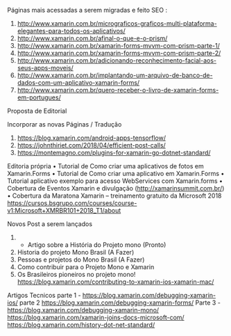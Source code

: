 
Páginas mais acessadas a serem migradas e feito SEO :

1.	http://www.xamarin.com.br/micrograficos-graficos-multi-plataforma-elegantes-para-todos-os-aplicativos/
2.	http://www.xamarin.com.br/afinal-o-que-e-o-prism/
3.	http://www.xamarin.com.br/xamarin-forms-mvvm-com-prism-parte-1/
4.	http://www.xamarin.com.br/xamarin-forms-mvvm-com-prism-parte-2/
5.	http://www.xamarin.com.br/adicionando-reconhecimento-facial-aos-seus-apps-moveis/
6.	http://www.xamarin.com.br/implantando-um-arquivo-de-banco-de-dados-com-um-aplicativo-xamarin-forms/
7.	http://www.xamarin.com.br/quero-receber-o-livro-de-xamarin-forms-em-portugues/

Proposta de Editorial

Incorporar as novas  Páginas / Tradução 
1.	https://blog.xamarin.com/android-apps-tensorflow/
2.	https://johnthiriet.com/2018/04/efficient-post-calls/
3.	https://montemagno.com/plugins-for-xamarin-go-dotnet-standard/

Editoria própria
•	Tutorial de Como criar uma aplicativos de fotos em Xamarin.Forms
•	Tutorial de Como criar uma aplicativo em Xamarin.Forms
•	Tutorial aplicativo exemplo para acesso WebServices com Xamarin.forms
•	Cobertura de Eventos Xamarin e divulgação (http://xamarinsummit.com.br/)
•	Cobertura da Maratona Xamarin – treinamento gratuito da Microsoft 2018 https://cursos.bsgrupo.com/courses/course-v1:Microsoft+XMRBR101+2018_T1/about



Novos Post a serem lançados 
1) - Artigo sobre a História do Projeto mono (Pronto)
2) Historia do projeto Mono Brasil (A Fazer)
3) Pessoas e projetos do Mono Brasil (A Fazer)
4) Como contribuir para o Projeto Mono e Xamarin
5) Os Brasileiros pioneiros no projeto mono!
https://blog.xamarin.com/contributing-to-xamarin-ios-xamarin-mac/

Artigos Tecnicos
parte 1 - https://blog.xamarin.com/debugging-xamarin-ios/
parte 2 https://blog.xamarin.com/debugging-xamarin-forms/
Parte 3 - https://blog.xamarin.com/debugging-xamarin-mono/
https://blog.xamarin.com/xamarin-joins-docs-microsoft-com/
https://blog.xamarin.com/history-dot-net-standard/

